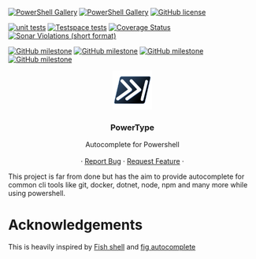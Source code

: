 [![PowerShell Gallery](https://img.shields.io/powershellgallery/v/powertype?style=flat-square)](https://www.powershellgallery.com/packages/PowerType)
[![PowerShell Gallery](https://img.shields.io/powershellgallery/dt/PowerType?style=flat-square)](https://www.powershellgallery.com/packages/PowerType)
[![GitHub license](https://img.shields.io/badge/license-MIT-blue.svg?style=flat-square)](https://github.com/AnderssonPeter/PowerType/blob/main/LICENSE.md)

[![unit tests](https://img.shields.io/github/workflow/status/AnderssonPeter/PowerType/unit%20tests?label=unit%20tests&style=flat-square)](https://github.com/AnderssonPeter/PowerType/actions/workflows/test.yml)
[![Testspace tests](https://img.shields.io/testspace/tests/AnderssonPeter/AnderssonPeter:PowerType/main?style=flat-square)](https://anderssonpeter.testspace.com/spaces/156585/result_sets)
[![Coverage Status](https://img.shields.io/coveralls/github/AnderssonPeter/PowerType?style=flat-square)](https://coveralls.io/github/AnderssonPeter/PowerType)
[![Sonar Violations (short format)](https://img.shields.io/sonar/violations/AnderssonPeter_PowerType/main?format=long&server=https%3A%2F%2Fsonarcloud.io&style=flat-square)](https://sonarcloud.io/project/issues?id=AnderssonPeter_PowerType&resolved=false&types=CODE_SMELL)

[![GitHub milestone](https://img.shields.io/github/milestones/progress/AnderssonPeter/PowerType/1?style=flat-square)](https://github.com/AnderssonPeter/PowerType/milestone/1)
[![GitHub milestone](https://img.shields.io/github/milestones/progress/AnderssonPeter/PowerType/2?style=flat-square)](https://github.com/AnderssonPeter/PowerType/milestone/2)
[![GitHub milestone](https://img.shields.io/github/milestones/progress/AnderssonPeter/PowerType/3?style=flat-square)](https://github.com/AnderssonPeter/PowerType/milestone/3)
[![GitHub milestone](https://img.shields.io/github/milestones/progress/AnderssonPeter/PowerType/4?style=flat-square)](https://github.com/AnderssonPeter/PowerType/milestone/4)

<div align="center">
  <img src="Icon.svg" alt="Logo" width="80" height="80">
  

  <h3 align="center">PowerType</h3>

  <p align="center">
    Autocomplete for Powershell
    <br />
    <br />
    ·
    <a href="https://github.com/AnderssonPeter/PowerType/issues/new/choose">Report Bug</a>
    ·
    <a href="https://github.com/AnderssonPeter/PowerType/issues/new/choose">Request Feature</a>
    ·
  </p>
</div>



This project is far from done but has the aim to provide autocomplete for common cli tools like git, docker, dotnet, node, npm and many more while using powershell. 


# Acknowledgements
This is heavily inspired by [Fish shell](https://fishshell.com/) and [fig autocomplete](https://github.com/withfig/autocomplete)
